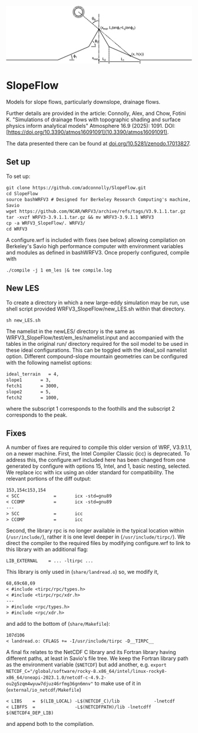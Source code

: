 ![Mountain figure labeling the slopes and angles with subscript 1 for foothill and subscript 2 for mountain peak.](analysis/plots/MTfig.png)

# SlopeFlow
Models for slope flows, particularly downslope, drainage flows.

Further details are provided in the article: Connolly, Alex, and Chow, Fotini K. "Simulations of drainage flows with topographic shading and surface physics inform analytical models" Atmosphere 16.9 (2025): 1091. DOI: [https://doi.org/10.3390/atmos16091091](10.3390/atmos16091091).

The data presented there can be found at [doi.org/10.5281/zenodo.17013827](https://doi.org/10.5281/zenodo.17013827).

## Set up
To set up:
```
git clone https://github.com/adconnolly/SlopeFlow.git
cd SlopeFlow
source bashWRFV3 # Designed for Berkeley Research Computing's machine, Savio
wget https://github.com/NCAR/WRFV3/archive/refs/tags/V3.9.1.1.tar.gz
tar -xvzf WRFV3-3.9.1.1.tar.gz && mv WRFV3-3.9.1.1 WRFV3
cp -a WRFV3_SlopeFlow/. WRFV3/
cd WRFV3
```
A configure.wrf is included with fixes (see below) allowing compilation on Berkeley's Savio high performance computer with environment variables and modules as defined in bashWRFV3. Once properly configured, compile with
```
./compile -j 1 em_les |& tee compile.log
```

## New LES
To create a directory in which a new large-eddy simulation may be run, use shell script provided WRFV3_SlopeFlow/new_LES.sh within that directory.
```
sh new_LES.sh
```
The namelist in the newLES/ directory is the same as WRFV3_SlopeFlow/test/em_les/namelist.input and accompanied with the tables in the original run/ directory required for the soil model to be used in these ideal configurations. This can be toggled with the ideal_soil namelist option. Different compound-slope mountain geometries can be configured with the following namelist options: 
```
ideal_terrain	= 4, 
slope1		 = 3,
fetch1		 = 3000,
slope2		 = 5,
fetch2 		 = 1000,
```
where the subscript 1 corresponds to the foothills and the subscript 2 corresponds to the peak.

## Fixes
A number of fixes are required to compile this older version of WRF, V3.9.1.1, on a newer machine. 
First, the Intel Compiler Classic (icc) is deprecated. To address this, the configure.wrf included here has been changed from one generated by configure with options 15, Intel, and 1, basic nesting, selected. We replace icc with icx using an older standard for compatibility. The relevant portions of the diff output: 
```
153,154c153,154
< SCC             =       icx -std=gnu89
< CCOMP           =       icx -std=gnu89
---
> SCC             =       icc
> CCOMP           =       icc
```
Second, the library rpc is no longer available in the typical location within (```/usr/include/```), rather it is one level deeper in (```/usr/include/tirpc/```). We direct the compiler to the required files by modifying configure.wrf to link to this library with an additional flag:
```
LIB_EXTERNAL    = ... -ltirpc ...
```
This library is only used in (```share/landread.o```) so, we modify it,
```
68,69c68,69
< #include <tirpc/rpc/types.h>
< #include <tirpc/rpc/xdr.h>
---
> #include <rpc/types.h>
> #include <rpc/xdr.h>
```
and add to the bottom of (```share/Makefile```):
```
107d106
< landread.o: CFLAGS += -I/usr/include/tirpc -D__TIRPC__
```
A final fix relates to the NetCDF C library and its Fortran library having different paths, at least in Savio's file tree. We keep the Fortran library path as the environment variable (```$NETCDF```) but add another, e.g.
``` export NETCDF_C="/global/software/rocky-8.x86_64/intel/linux-rocky8-x86_64/oneapi-2023.1.0/netcdf-c-4.9.2-ou2g5zqm4wyuw7djuz46rfmg36gn6mnv" ```
to make use of it in (```external/io_netcdf/Makefile```)
```
< LIBS    =  $(LIB_LOCAL) -L$(NETCDF_C)/lib             -lnetcdf
< LIBFFS  =               -L$(NETCDFPATH)/lib -lnetcdff          $(NETCDF4_DEP_LIB)
```
and append both to the compilation.
